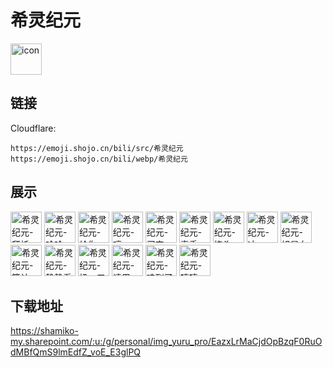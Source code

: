 # 希灵纪元
<img src="https://emoji.shojo.cn/bili/src/希灵纪元/icon.png" width="50" height="50" alt="icon">

## 链接
Cloudflare:
```
https://emoji.shojo.cn/bili/src/希灵纪元
https://emoji.shojo.cn/bili/webp/希灵纪元
```
## 展示
<img src="https://emoji.shojo.cn/bili/src/希灵纪元/希灵纪元-拜托.png" width="50" height="50" alt="希灵纪元-拜托">
<img src="https://emoji.shojo.cn/bili/src/希灵纪元/希灵纪元-哈哈.png" width="50" height="50" alt="希灵纪元-哈哈">
<img src="https://emoji.shojo.cn/bili/src/希灵纪元/希灵纪元-给你一拳.png" width="50" height="50" alt="希灵纪元-给你一拳">
<img src="https://emoji.shojo.cn/bili/src/希灵纪元/希灵纪元-哼.png" width="50" height="50" alt="希灵纪元-哼">
<img src="https://emoji.shojo.cn/bili/src/希灵纪元/希灵纪元-买它.png" width="50" height="50" alt="希灵纪元-买它">
<img src="https://emoji.shojo.cn/bili/src/希灵纪元/希灵纪元-毒舌.png" width="50" height="50" alt="希灵纪元-毒舌">
<img src="https://emoji.shojo.cn/bili/src/希灵纪元/希灵纪元-挠头.png" width="50" height="50" alt="希灵纪元-挠头">
<img src="https://emoji.shojo.cn/bili/src/希灵纪元/希灵纪元-冲.png" width="50" height="50" alt="希灵纪元-冲">
<img src="https://emoji.shojo.cn/bili/src/希灵纪元/希灵纪元-姐是女王.png" width="50" height="50" alt="希灵纪元-姐是女王">
<img src="https://emoji.shojo.cn/bili/src/希灵纪元/希灵纪元-算计.png" width="50" height="50" alt="希灵纪元-算计">
<img src="https://emoji.shojo.cn/bili/src/希灵纪元/希灵纪元-静静看你.png" width="50" height="50" alt="希灵纪元-静静看你">
<img src="https://emoji.shojo.cn/bili/src/希灵纪元/希灵纪元-奶一口.png" width="50" height="50" alt="希灵纪元-奶一口">
<img src="https://emoji.shojo.cn/bili/src/希灵纪元/希灵纪元-请用.png" width="50" height="50" alt="希灵纪元-请用">
<img src="https://emoji.shojo.cn/bili/src/希灵纪元/希灵纪元-嗑到了.png" width="50" height="50" alt="希灵纪元-嗑到了">
<img src="https://emoji.shojo.cn/bili/src/希灵纪元/希灵纪元-嘻嘻.png" width="50" height="50" alt="希灵纪元-嘻嘻">

## 下载地址

https://shamiko-my.sharepoint.com/:u:/g/personal/img_yuru_pro/EazxLrMaCjdOpBzqF0RuOdMBfQmS9lmEdfZ_voE_E3glPQ